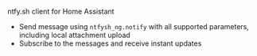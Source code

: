 ntfy.sh client for Home Assistant

  * Send message using `ntfysh_ng.notify` with all supported parameters, including local attachment upload
  * Subscribe to the messages and receive instant updates

